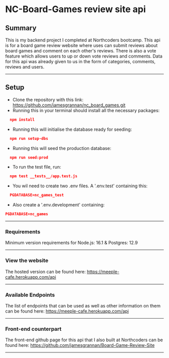 # NC-Board-Games review site api

## Summary

This is my backend project I completed at Northcoders bootcamp. This api is for a board game review website where uses can submit reviews about board games and comment on each other's reviews. There is also a vote feature which allows users to up or down vote reviews and comments. Data for this api was already given to us in the form of categories, comments, reviews and users.

---

## Setup

- Clone the repository with this link: https://github.com/jamesgrannan/nc_board_games.git
- Running this in your terminal should install all the necessary packages:

```json
  npm install
```

- Running this will initialise the database ready for seeding:

```json
  npm run setup-dbs
```

- Running this will seed the production database:

```json
  npm run seed:prod
```

- To run the test file, run:

```json
  npm test __tests__/app.test.js
```

- You wil need to create two .env files. A '.env.test' containing this:

```json
  PGDATABASE=nc_games_test
```

- Also create a '.env.development' containing:

```json
PGDATABASE=nc_games
```

---

### Requirements

Minimum version requirements for Node.js: 16.1 & Postgres: 12.9

---

### View the website

The hosted version can be found here: https://meeple-cafe.herokuapp.com/api

---

### Available Endpoints

The list of endpoints that can be used as well as other information on them can be found here: https://meeple-cafe.herokuapp.com/api

---

### Front-end counterpart

The front-end github page for this api that I also built at Northcoders can be found here: https://github.com/jamesgrannan/Board-Game-Review-Site

---
